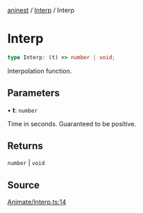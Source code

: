 [aninest](../../index.md) / [Interp](../index.md) / Interp

# Interp

```ts
type Interp: (t) => number | void;
```

Interpolation function.

## Parameters

• **t**: `number`

Time in seconds. Guaranteed to be positive.

## Returns

`number` \| `void`

## Source

[Animate/Interp.ts:14](https://github.com/zphrs/aninest/blob/3be3895/src/Animate/Interp.ts#L14)

